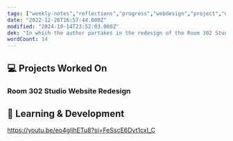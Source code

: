 ```yaml
---
tags: ["weekly-notes","reflections","progress","webdesign","project","design"]
date: "2022-12-26T16:57:44.000Z"
modified: "2024-10-14T23:52:03.000Z"
dek: "In which the author partakes in the redesign of the Room 302 Studio website and engages in learning and development through a video lecture."
wordCount: 14
---
```

## 💻 Projects Worked On

### Room 302 Studio Website Redesign

## 📘 Learning & Development

<https://youtu.be/eo4gIihETu8?si=FeSscE6Dyt1cxI_C>
